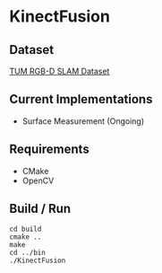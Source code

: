 # KinectFusion

## Dataset
[TUM RGB-D SLAM Dataset](https://vision.in.tum.de/data/datasets/rgbd-dataset/download)

## Current Implementations
* Surface Measurement (Ongoing)

## Requirements
* CMake
* OpenCV

## Build / Run
  `cd build`\
  `cmake ..`\
  `make`\
  `cd ../bin`\
  `./KinectFusion`

